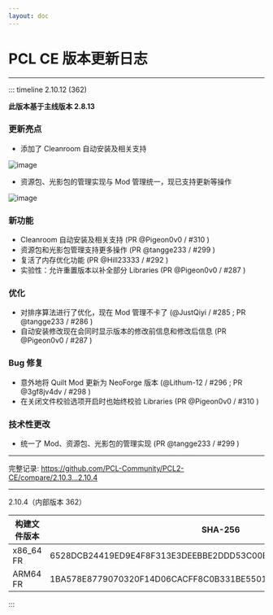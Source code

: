 ```yaml
---
layout: doc
---
```


# PCL CE 版本更新日志

---

::: timeline 2.10.12 (362)

**此版本基于主线版本 2.8.13**

### 更新亮点

- 添加了 Cleanroom 自动安装及相关支持

![image](https://github.com/user-attachments/assets/263ff708-e95f-434a-8266-ac17f7bae546)

- 资源包、光影包的管理实现与 Mod 管理统一，现已支持更新等操作

![image](https://github.com/user-attachments/assets/56584005-2817-4133-a2b3-1af3222add62)

### 新功能

- Cleanroom 自动安装及相关支持 (PR @Pigeon0v0 / #310 )
- 资源包和光影包管理支持更多操作 (PR @tangge233 / #299 )
- 复活了内存优化功能 (PR @Hill23333 / #292 )
- 实验性：允许重置版本以补全部分 Libraries (PR @Pigeon0v0 / #287 )

### 优化

- 对排序算法进行了优化，现在 Mod 管理不卡了 (@JustQiyi / #285 ; PR @tangge233 / #286 )
- 自动安装修改现在会同时显示版本的修改前信息和修改后信息 (PR @Pigeon0v0 / #287 )

### Bug 修复

- 意外地将 Quilt Mod 更新为 NeoForge 版本 (@Lithum-12 / #296 ; PR @3gf8jv4dv / #298 )
- 在关闭文件校验选项开启时也始终校验 Libraries (PR @Pigeon0v0 / #310 )

### 技术性更改

- 统一了 Mod、资源包、光影包的管理实现 (PR @tangge233 / #299 )

---

完整记录: https://github.com/PCL-Community/PCL2-CE/compare/2.10.3...2.10.4

---

2.10.4（内部版本 362）

| 构建文件版本 | SHA-256 |
|----|----|
| x86_64 FR | 6528DCB24419ED9E4F8F313E3DEEBBE2DDD53C00B76FC414310B0DC84CDF2A43 |
| ARM64 FR | 1BA578E8779070320F14D06CACFF8C0B331BE550168B6E725E948F019DFD5026 |

:::